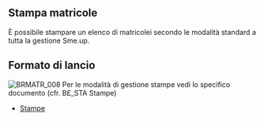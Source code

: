 ## Stampa matricole
È possibile stampare un elenco di matricolei secondo le modalità standard a tutta la gestione Sme.up.
## Formato di lancio
![BRMATR_008](http://localhost:3000/immagini/MBDOC_OGG-P_BRTM51/BRMATR_008.png)
Per le modalità di gestione stampe vedi lo specifico documento (cfr. B£_STA Stampe)
- [Stampe](Sorgenti/MB/DOC_OPE/B£_STA)
